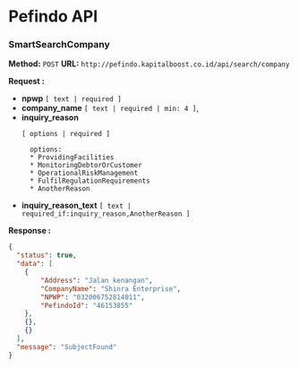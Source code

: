 # Pefindo API

### SmartSearchCompany
**Method:** `POST`
**URL:** `http://pefindo.kapitalboost.co.id/api/search/company`

**Request :**
- **npwp** 
`[ text | required ] `
- **company_name** 
`[ text | required | min: 4 ]`,
- **inquiry_reason** 
  ```
  [ options | required ]

    options:
    * ProvidingFacilities
    * MonitoringDebtorOrCustomer
    * OperationalRiskManagement
    * FulfilRegulationRequirements
    * AnotherReason
  ```
- **inquiry_reason_text** 
`[ text | required_if:inquiry_reason,AnotherReason ]`

**Response :**
```JSON
{
  "status": true,
  "data": [
    {
        "Address": "Jalan kenangan",
        "CompanyName": "Shinra Enterprise",
        "NPWP": "032006752814011",
        "PefindoId": "46153855"
    },
    {},
    {}
  ],
  "message": "SubjectFound"
}
```
